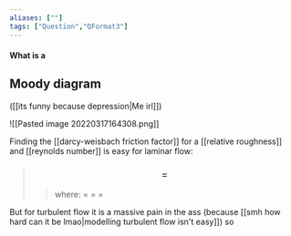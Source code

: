 ```yaml
---
aliases: [""]
tags: ["Question","QFormat3"]
---
```


#### What is a
## Moody diagram
([[its funny because depression|Me irl]])

![[Pasted image 20220317164308.png]]

Finding the [[darcy-weisbach friction factor]] for a [[relative roughness]] and [[reynolds number]] is easy for laminar flow:

> ### $$  = $$ 
>> where:
>> $=$ 
>> $=$
>> $=$

But for turbulent flow it is a massive pain in the ass (because [[smh how hard can it be lmao|modelling turbulent flow isn't easy]]) so